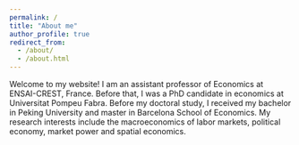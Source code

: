 ```yaml
---
permalink: /
title: "About me"
author_profile: true
redirect_from: 
  - /about/
  - /about.html
---
```


Welcome to my website! I am an assistant professor of Economics at ENSAI-CREST, France. Before that, I was a PhD candidate in economics at Universitat Pompeu Fabra. Before my doctoral study, I received my bachelor in Peking University and master in Barcelona School of Economics.
My research interests include the macroeconomics of labor markets, political economy, market power and spatial economics. 

